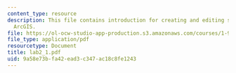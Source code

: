 ```yaml
---
content_type: resource
description: This file contains introduction for creating and editing shapefiles in
  ArcGIS.
file: https://ol-ocw-studio-app-production.s3.amazonaws.com/courses/1-963-environmental-engineering-applications-of-geographic-information-systems-fall-2004/9a58e73bfa42ead3c347ac18c8fe1243_lab2_1.pdf
file_type: application/pdf
resourcetype: Document
title: lab2_1.pdf
uid: 9a58e73b-fa42-ead3-c347-ac18c8fe1243
---
```

